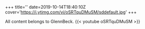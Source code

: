 +++
title=''
date=2019-10-14T18:40:10Z
cover='https://i.ytimg.com/vi/oSRTquDMuSM/sddefault.jpg'
+++

All content belongs to GlennBeck.
{{< youtube oSRTquDMuSM >}}

